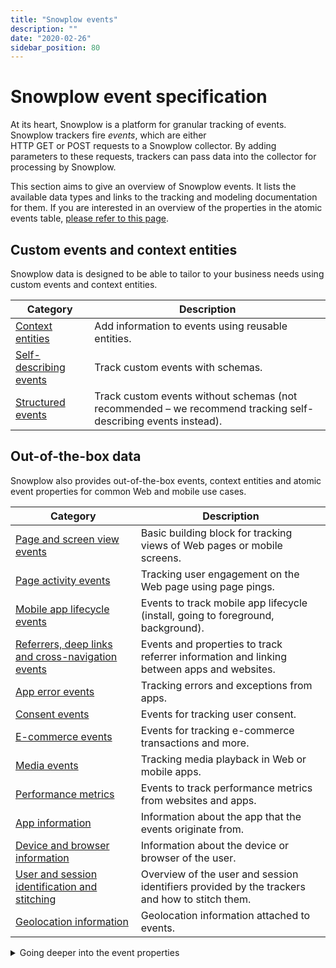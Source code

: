 ```yaml
---
title: "Snowplow events"
description: ""
date: "2020-02-26"
sidebar_position: 80
---
```


# Snowplow event specification

At its heart, Snowplow is a platform for granular tracking of events.
Snowplow trackers fire _events_, which are either HTTP GET or POST requests to a Snowplow collector. By adding parameters to these requests, trackers can pass data into the collector for processing by Snowplow.

This section aims to give an overview of Snowplow events.
It lists the available data types and links to the tracking and modeling documentation for them.
If you are interested in an overview of the properties in the atomic events table, [please refer to this page](/docs/understanding-your-pipeline/canonical-event/index.md).

## Custom events and context entities

Snowplow data is designed to be able to tailor to your business needs using custom events and context entities.

Category | Description
---|---
[Context entities](/docs/sources/trackers/snowplow-tracker-protocol/custom-events/context-entities/index.md) | Add information to events using reusable entities.
[Self-describing events](/docs/sources/trackers/snowplow-tracker-protocol/custom-events/self-describing-events/index.md) | Track custom events with schemas.
[Structured events](/docs/sources/trackers/snowplow-tracker-protocol/custom-events/structured-events/index.md) | Track custom events without schemas (not recommended – we recommend tracking self-describing events instead).

## Out-of-the-box data

Snowplow also provides out-of-the-box events, context entities and atomic event properties for common Web and mobile use cases.

Category | Description
---|---
[Page and screen view events](/docs/sources/trackers/snowplow-tracker-protocol/ootb-data/page-and-screen-view-events/index.md) | Basic building block for tracking views of Web pages or mobile screens.
[Page activity events](/docs/sources/trackers/snowplow-tracker-protocol/ootb-data/page-activity-tracking/index.md) | Tracking user engagement on the Web page using page pings.
[Mobile app lifecycle events](/docs/sources/trackers/snowplow-tracker-protocol/ootb-data/mobile-lifecycle-events/index.md) | Events to track mobile app lifecycle (install, going to foreground, background).
[Referrers, deep links and cross-navigation events](/docs/sources/trackers/snowplow-tracker-protocol/ootb-data/links-and-referrers/index.md) | Events and properties to track referrer information and linking between apps and websites.
[App error events](/docs/sources/trackers/snowplow-tracker-protocol/ootb-data/app-error-events/index.md) | Tracking errors and exceptions from apps.
[Consent events](/docs/sources/trackers/snowplow-tracker-protocol/ootb-data/consent-events/index.md) | Events for tracking user consent.
[E-commerce events](/docs/sources/trackers/snowplow-tracker-protocol/ootb-data/ecommerce-events/index.md) | Events for tracking e-commerce transactions and more.
[Media events](/docs/sources/trackers/snowplow-tracker-protocol/ootb-data/media-events/index.md) | Tracking media playback in Web or mobile apps.
[Performance metrics](/docs/sources/trackers/snowplow-tracker-protocol/ootb-data/app-performance/index.md) | Events to track performance metrics from websites and apps.
[App information](/docs/sources/trackers/snowplow-tracker-protocol/ootb-data/app-information/index.md) | Information about the app that the events originate from.
[Device and browser information](/docs/sources/trackers/snowplow-tracker-protocol/ootb-data/device-and-browser/index.md) | Information about the device or browser of the user.
[User and session identification and stitching](/docs/sources/trackers/snowplow-tracker-protocol/ootb-data/user-and-session-identification/index.md) | Overview of the user and session identifiers provided by the trackers and how to stitch them.
[Geolocation information](/docs/sources/trackers/snowplow-tracker-protocol/ootb-data/geolocation/index.md) | Geolocation information attached to events.

<details>
  <summary>Going deeper into the event properties</summary>
  <div>

These pages are for you if you want to understand the tracker payload in more detail, and especially if you are building your own tracker. In the latter case, utilizing the parameters documented here will ensure that your tracker works with the rest of the Snowplow stack.

Category | Description
---|---
[Event parameters](/docs/sources/trackers/snowplow-tracker-protocol/going-deeper/event-parameters/index.md) | Protocol of all the parameters in the event payload.
[HTTP headers](/docs/sources/trackers/snowplow-tracker-protocol/going-deeper/http-headers/index.md) | Collecting HTTP request headers and cookies.
[Example requests](/docs/sources/trackers/snowplow-tracker-protocol/going-deeper/example-requests/index.md) | Example tracker requests with sample payload.

  </div>
</details>
